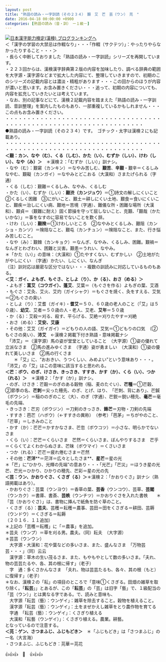 ```yaml
---
layout: post
title: "熟語の読み・一字訓読（その２３４）　艱　艾　芒　芸（ウン）　芫　"
date: 2016-04-18 00:00:00 +0900
categories: [熟語の読み（音・訓）　ー１級－]
---
```


[![](/syuusyuu9701/assets/images/熟語の読み・一字訓読（その２３４）-艱-艾-芒-芸（ウン）-芫--br_c_3028_1.gif)](http://blog.with2.net/link.php?1659096:3028 "日本漢字能力検定(漢検) ブログランキングへ")[日本漢字能力検定(漢検) ブログランキングへ](http://blog.with2.net/link.php?1659096:3028)  
＜「漢字の学習の大禁忌は作輟なり」・・・「作輟（サクテツ）」：やったりやらなかったりすること・・・＞  
・長らく中断しておりました「熟語の読み・一字訓読」シリーズを再開しています。  
・２２３回からは、漢検漢字辞典第２版の内容を加味したり、調べる辞典の範囲を大字源・漢字源などまで拡大した内容にて、整理していきますので、初期のこのシリーズの記載内容とは濃淡・精粗があります・・・この回からのほうが内容が濃いと思います。お含み置きください・・・追って、初期の内容についても、内容を拡充していきたいとは考えています。  
・なお、別の記事などにて、漢検２記載内容を踏まえた「熟語の読み・一字訓読、音訓整理」を案内したものもあり、一部重複しているかもしれません・・・この点もお含み置きください。  
・・・・・・・・・・・・・・・・・・・・・・・・・・・・・・・・・・・・・・・・・・・・・・・・・・・・・・・・・・・・・・・・・・・・  
●熟語の読み・一字訓読（その２３４）です。　ゴチック・太字は漢検２にも記載あり。  
・・・・・・・・・・・・・・・・・・・・・・・・・・・・・・・・・・・・・・・・・・・・・・・・・・・・・・・・・・・・・・・・・・・・  
**＜艱：カン、なや（む）、くる（しむ）、かた（い）、むずか（しい）、けわ（しい）、なや（み）＞**　＊漢検２：「むずか（しい）」訓ナシ。  
・なや（む）：艱窘（カンキン）＝なやみ苦しむ、**艱苦**、**辛艱**・艱辛＝くるしみなやむ、艱礙（カンガイ）＝なやみとどこおる（大漢和）さまたげられる（字通）  
・くる（しむ）：艱難＝くるしみ、なやみ、くるしむ  
・かた（い）、むずか（しい）：**艱渋（カンジュウ）**＝①詩文の解しにくいこと　②くるしく困難　③にがいこと、艱土＝耕しにくい土地、艱食＝食いにくいこと、艱疾＝治しにくい病、艱地＝苦境（字通）、難儀な所・困難な場所（大漢和）、艱貞＝（艱難に耐え）固く節操を守って屈しないこと、克艱、「艱哉（かたいかな）」＝事をなすのに容易でないことを歎く辞。  
・けわ（しい）：**艱険**＝①けわしいところ　②なやみとくるしみ、艱阻（カンショ・カンソ）＝険阻なこと、艱屯（カンチュン）＝険阻なこと、また、行き悩み苦しむこと。  
・なや（み）：艱棘（カンキョク）＝なんぎ、なやみ、くるしみ、困難。艱禍＝なんぎとわざわい、困難と災害。艱患＝うれい、なやみ。  
＊「かた（い）」の意味：（大漢和）①たやすくない、むずかしい　②土地がたがやしにくい　（字通）かたい、しにくい、なんぎ  
（注）訓対応は厳密な区分ではない・・・複数の訓読みに対応しているものもある。  
**＜艾：ガイ、よもぎ、もぐさ、としよ（り）、か（る）、おさ（める）＞**  
・よもぎ：**蒿艾（コウガイ）、蓬艾**、艾葉＝（もぐさを作る）よもぎの葉、艾酒  
・もぐさ：艾灸、艾火、艾灼（ガイシャク）＝もぐさを焼く、灸をすえる、艾気＝②もぐさの臭い  
・としよ（り）：艾耆（ガイキ）・**耆艾**＝５０、６０歳の老人のこと（「艾」は５０歳）、**幼艾**、艾者＝５０歳の人・老人、艾老、**艾年**＝５０歳  
・か（る）：艾殺＝刈る、殺す、平らげる、艾絶＝刈りたやす＝刈絶  
・おさ（める）：**艾安、艾康**  
・その他：艾艾（ガイガイ）＝どもりの人の語、艾気＝①どもりの口気　（②もぐさの臭い）、**沛艾**　←漢検２掲載下付き熟語・意味掲載ナシ  
　「沛艾」＝（漢字源）馬の姿が堂堂としていること　（大字源）①姿の優れて立派なさま　②馬の進みゆくさま　（字通）姿が勇ましい　（大漢和）①姿の優れて美しいさま　②馬の行くさま  
　　＊「艾」に、“おおきい、うつくしい、みめよい”という意味あり・・・。「沛艾」の「艾」はこの意味に該当すると思われる。  
**＜芒：ボウ、のぎ、けさき、きっさき、すすき、かす（か）、くら（い）、つか（れる）＞**　＊漢検２：「かす（か）」訓ナシ。  
・のぎ、けさき：芒穀＝のぎのある穀物（稲、麦のたぐい）、**芒種**＝①芒穀、②節季の名、**芒刺**＝尖った穂先、のぎ、とげ、はり、　「芒刺、背にあり」、芒鍼（ボウシン）＝稲ののぎのこと（大）、のぎ（字通）、芒鋭＝鋭い穂先、**毫芒**＝毫毛の先端、  
・きっさき：芒刃（ボウジン）＝刀剣のきっさき、**鋒芒**＝刃物・刀剣の先端  
・すすき：芭芒（ハボウ）（←すすきの異称）　（参考）「芭茅」＝ちがやのこと、「芒草」＝しきみのこと  
・かす（か）：芒芒＝かすかなさま、芒忽（ボウコツ）＝小さな、明らかでないさま  
・くら（い）：芒芒＝くらいさま　芒然＝くらいさま、ぼんやりするさま　芒乎＝くらくてよくわからぬさま、芒昧（ボウマイ）＝くさいさま  
・つか（れる）：芒芒＝疲れ倦むさま＝芒然　  
・その他：**芒洋****＝茫洋＝広々としたさま**、**星芒**＝星の光  
＊「芒」に“ひかり、光輝の先端”の意あり・・・「光芒」「芒災」＝ほうき星の光芒、芒光＝ひかり、ひかりの穂先、芒彩＝星の光の先  
**＜芸：ウン、かおりぐさ、くさぎ（る）＞**＊漢検２：「かおりぐさ」訓ナシ（熟語掲載はあり）。  
・かおりぐさ：芸葉（ウンヨウ）＝香草の葉、**芸香**（ウンコウ）、芸草、**芸閣**（ウンカク）＝書庫、書斎、**芸帙**（ウンチツ）＝かおりぐさを入れた書帙　　＊「芸（かおりぐさ）」は、書物に挿んで紙魚を防ぐ草のこと。  
・くさぎ（る）：**芸夫**、芸穫＝耘穫＝農事、芸田＝田をくさぎる＝耕田、芸耨（ウンドウ）＝くさぎる＝耘耨  
（２０１６．１１追加）  
＊上記の「芸穫＝耘穫」に「＝農事」を追加。  
＊芸夫（ウンプ）＝草を刈る男。農夫。（同）耘夫　（大字源）　  
＊芸芸（ウンウン）  
　大字源・大漢和：花や葉などの多いさま、また、盛んなさま　「万物芸芸・・・」（同）云云  
　漢字源：草木の生い茂るさま、また、もやもやとして数の多いさま。「夫れ、物の芸芸たるや、各、其の根に帰す」（老子）  
　字　通：多くさかんなさま　「夫れ、物は芸芸たるも、各々、其の根（もと）に復帰す」（老子）  
＊なお、漢検２の「耘」の項目のところで「意味①くさぎる。田畑の雑草を取り除く。「**耘芸**」」とあるが、この「**耘芸**」の「芸」は旧字「藝」で、１級配当の「芸（ウン）」とは異なる字である。で、読みと意味も、  
　大字源「耘芸（藝）：ウンゲイ」：雑草を除去すること。穀物を植えること。  
　漢字源「耘芸（藝）：ウンゲイ」：土をまぜかえし雑草をとり農作物を育てる  
　字通　「耘芸（藝）：ウンゲイ」：くさぎり植える  
　大漢和「耘藝（ウンゲイ）」：くさぎり植える。農業。耕藝。  
となっているので注意する。　  
**＜芫：ゲン、さつまふじ、ふじもどき＞**　＊「ふじもどき」は「さつまふじ」の一名（大言海）  
・さつまふじ、ふじもどき：芫華＝芫花  
  
👍👍👍　🐒　👍👍👍  
  
  
  
